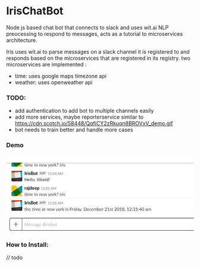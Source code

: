 # IrisChatBot
Node js based chat bot that connects to slack and uses wit.ai NLP preocessing to respond to messages,
acts as a tutorial to microservices  architecture.

Iris uses wit.ai to parse messages on a slack channel it is registered to and responds based on the microservices that are registered 
in its registry.
two microservices are implemented : 
 - time: uses google maps timezone api
 - weather: uses openweather api
                                              
### TODO:
- add authentication to add bot to multiple channels easily
- add more services, maybe reporterservice similar to https://cdn.scotch.io/58448/QqfiCY2zRkuqn8BROVxV_demo.gif
- bot needs to train better and handle more cases


### Demo
![](demo.gif)

### How to Install:
// todo